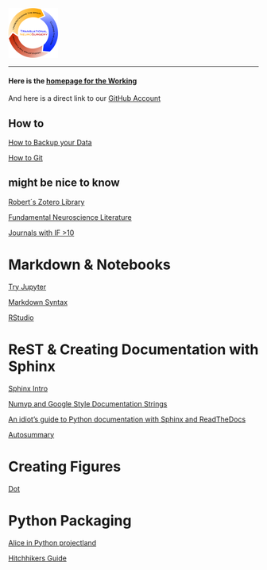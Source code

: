 
<img src = "./media/lablogo.png" alt = "lab_logo" title="Link to Public Website" width="100" href = "http://stimulating-plasticity.org/">

<hr />

#### Here is the [homepage for the Working](https://translationalneurosurgery.github.io)

And here is a direct link to our [GitHub Account](https://github.com/translationalneurosurgery)


## How to
[How to Backup your Data](./nas_manual.md)

[How to Git](./howtogit.md)

## might be nice to know

[Robert´s Zotero Library](https://www.zotero.org/groups/ag_npt/items)

[Fundamental Neuroscience Literature](./basiclit)

[Journals with IF >10](./JIFrank.md)


# Markdown & Notebooks
[Try Jupyter](https://try.jupyter.org/)

[Markdown Syntax](https://daringfireball.net/projects/markdown/syntax)

[RStudio](https://www.rstudio.com/products/RStudio/#Desktop)

# ReST &  Creating Documentation with Sphinx
[Sphinx Intro](https://thomas-cokelaer.info/tutorials/sphinx/introduction.html)

[Numyp and Google Style Documentation Strings](http://www.sphinx-doc.org/en/stable/ext/napoleon.html)

[An idiot’s guide to Python documentation with Sphinx and ReadTheDocs](https://samnicholls.net/2016/06/15/how-to-sphinx-readthedocs/)

[Autosummary](https://stackoverflow.com/questions/2701998/sphinx-autodoc-is-not-automatic-enough)

# Creating Figures

[Dot](http://www.graphviz.org/Documentation.php)

# Python Packaging
[Alice in Python projectland](http://veekaybee.github.io/2017/09/26/python-packaging/)

[Hitchhikers Guide](https://the-hitchhikers-guide-to-packaging.readthedocs.io/en/latest/creation.html#directory-layout)
